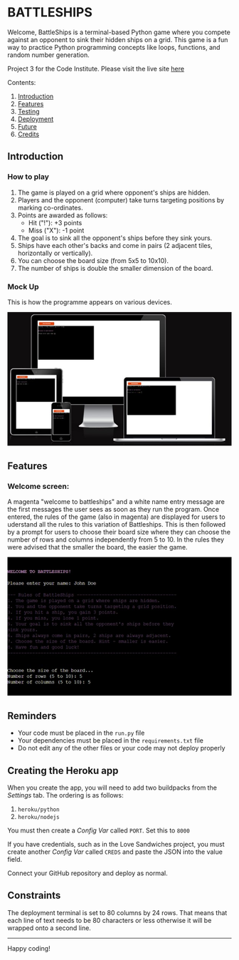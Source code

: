 # BATTLESHIPS

Welcome,
BattleShips is a terminal-based Python game where you compete against an opponent to sink their hidden ships on a grid. This game is a fun way to practice Python programming concepts like loops, functions, and random number generation.

Project 3 for the Code Institute. Please visit the live site [here](https://battleships-kwb-853aa1c83842.herokuapp.com/)

Contents:
1. [Introduction](#introduction)
2. [Features](#features)
3. [Testing](#testing)
4. [Deployment](#deployment)
5. [Future](#future)
6. [Credits](#credits) 


## Introduction

### How to play
1. The game is played on a grid where opponent's ships are hidden.
2. Players and the opponent (computer) take turns targeting positions by marking co-ordinates.
3. Points are awarded as follows:
    - Hit ("!"): +3 points
    - Miss ("X"): -1 point
4. The goal is to sink all the opponent's ships before they sink yours.
5. Ships have each other's backs and come in pairs (2 adjacent tiles, horizontally or vertically).
6. You can choose the board size (from 5x5 to 10x10).
7. The number of ships is double the smaller dimension of the board.

### Mock Up
This is how the programme appears on various devices.

![MockUp](assets/img/battleships-mockup.jpg)


## Features

### Welcome screen:
A magenta "welcome to battleships" and a white name entry message are the first messages the user sees as soon as they run the program. Once entered, the rules of the game (also in magenta) are displayed for users to uderstand all the rules to this variation of Battleships. This is then followed by a prompt for users to choose their board size where they can choose the number of rows and columns independently from 5 to 10. In the rules they were advised that the smaller the board, the easier the game.

![WelcomeScreen](assets/img/battleships-startup.jpg)



## Reminders

- Your code must be placed in the `run.py` file
- Your dependencies must be placed in the `requirements.txt` file
- Do not edit any of the other files or your code may not deploy properly

## Creating the Heroku app

When you create the app, you will need to add two buildpacks from the _Settings_ tab. The ordering is as follows:

1. `heroku/python`
2. `heroku/nodejs`

You must then create a _Config Var_ called `PORT`. Set this to `8000`

If you have credentials, such as in the Love Sandwiches project, you must create another _Config Var_ called `CREDS` and paste the JSON into the value field.

Connect your GitHub repository and deploy as normal.

## Constraints

The deployment terminal is set to 80 columns by 24 rows. That means that each line of text needs to be 80 characters or less otherwise it will be wrapped onto a second line.

---

Happy coding!
